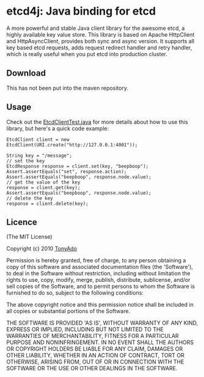 # etcd4j: Java binding for etcd

A more powerful and stable Java client library for the awesome etcd, a highly available key value store. This library is based on Apache HttpClient and HttpAsyncClient, provides both sync and async version. It supports all key based etcd requests, adds request redirect handler and retry handler, which is really useful when you put etcd into production cluster.

## Download

This has not been put into the maven repository.

## Usage

Check out the [EtcdClientTest.java] for more details about how to use this library, but here's a quick code example:

```
EtcdClient client = new EtcdClient(URI.create("http://127.0.0.1:4001"));

String key = "/message";
// set the key
EtcdResponse response = client.set(key, "beepboop");
Assert.assertEquals("set", response.action);
Assert.assertEquals("beepboop", response.node.value);
// get the value of the key
response = client.get(key);
Assert.assertEquals("beepboop", response.node.value);
// delete the key
response = client.delete(key);
```
## Licence

(The MIT License)

Copyright (c) 2010 [TonyAdo]

Permission is hereby granted, free of charge, to any person obtaining
a copy of this software and associated documentation files (the
'Software'), to deal in the Software without restriction, including
without limitation the rights to use, copy, modify, merge, publish,
distribute, sublicense, and/or sell copies of the Software, and to
permit persons to whom the Software is furnished to do so, subject to
the following conditions:

The above copyright notice and this permission notice shall be
included in all copies or substantial portions of the Software.

THE SOFTWARE IS PROVIDED 'AS IS', WITHOUT WARRANTY OF ANY KIND,
EXPRESS OR IMPLIED, INCLUDING BUT NOT LIMITED TO THE WARRANTIES OF
MERCHANTABILITY, FITNESS FOR A PARTICULAR PURPOSE AND NONINFRINGEMENT.
IN NO EVENT SHALL THE AUTHORS OR COPYRIGHT HOLDERS BE LIABLE FOR ANY
CLAIM, DAMAGES OR OTHER LIABILITY, WHETHER IN AN ACTION OF CONTRACT,
TORT OR OTHERWISE, ARISING FROM, OUT OF OR IN CONNECTION WITH THE
SOFTWARE OR THE USE OR OTHER DEALINGS IN THE SOFTWARE.

[EtcdClientTest.java]: https://github.com/AdoHe/etcd4j/blob/master/src/test/java/com/westudio/java/etcd/EtcdClientTest.java
[TonyAdo]: https://github.com/AdoHe